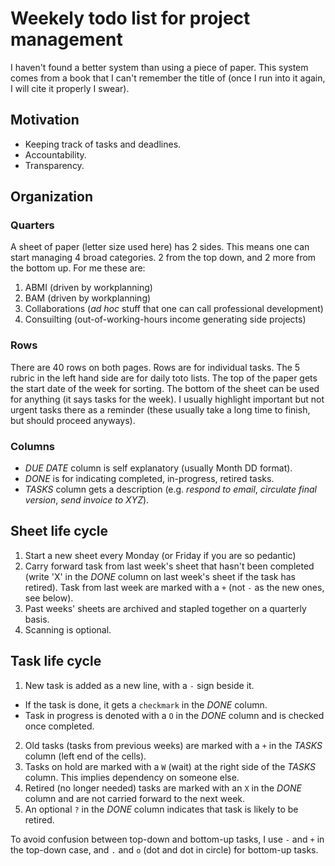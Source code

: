 # Weekely todo list  for project management

I haven't found a better system than using a piece of paper.
This system comes from a book that I can't remember the title of
(once I run into it again, I will cite it properly I swear).

## Motivation

* Keeping track of tasks and deadlines.
* Accountability.
* Transparency.

## Organization

### Quarters

A sheet of paper (letter size used here) has 2 sides. 
This means one can start managing 4 broad categories.
2 from the top down, and 2 more from the bottom up.
For me these are:

1. ABMI (driven by workplanning)
2. BAM (driven by workplanning)
3. Collaborations (*ad hoc* stuff that one can call professional development)
4. Consuilting (out-of-working-hours income generating side projects)

### Rows

There are 40 rows on both pages. Rows are for individual tasks.
The 5 rubric in the left hand side are for daily toto lists.
The top of the paper gets the start date of the week for sorting.
The bottom of the sheet can be used for anything (it says tasks for the week).
I usually highlight important but not urgent tasks there as a reminder
(these usually take a long time to finish, but should proceed anyways).

### Columns

* *DUE DATE* column is self explanatory (usually Month DD format).
* *DONE* is for indicating completed, in-progress, retired tasks.
* *TASKS* column gets a description (e.g. *respond to email*,
  *circulate final version*, *send invoice to XYZ*).

## Sheet life cycle

1. Start a new sheet every Monday (or Friday if you are so pedantic)
2. Carry forward task from last week's sheet that hasn't been 
   completed (write 'X' in the *DONE* column on last week's sheet
   if the task has retired). Task from last week are marked with a `+`
   (not `-` as the new ones, see below).
3. Past weeks' sheets are archived and stapled together on a quarterly basis.
4. Scanning is optional.

## Task life cycle

1. New task is added as a new line, with a `-` sign beside it.
  * If the task is done, it gets a `checkmark` in the *DONE* column.
  * Task in progress is denoted  with a `O` in the *DONE* column and is
    checked once completed.
2. Old tasks (tasks from previous weeks) are marked with a `+` 
  in the *TASKS* column (left end of the cells).
3. Tasks on hold are marked with a `W` (wait) at the right side of the *TASKS*
  column. This implies dependency on someone else.
4. Retired (no longer needed) tasks are marked with an `X` in the *DONE* column
  and are not carried forward to the next week.
5. An optional `?` in the *DONE* column indicates that task is
  likely to be retired.

To avoid confusion between top-down and bottom-up tasks,
I use `-` and `+` in the top-down case, and `.` and `o` (dot and dot in circle)
for bottom-up tasks.
